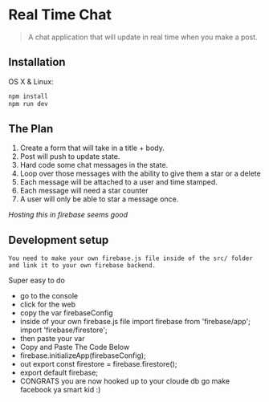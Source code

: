 # Real Time Chat

> A chat application that will update in real time when you make a post.

## Installation

OS X & Linux:

```sh
npm install
npm run dev
```

## The Plan

1. Create a form that will take in a title + body.
2. Post will push to update state.
3. Hard code some chat messages in the state.
4. Loop over those messages with the ability to give them a star or a delete
5. Each message will be attached to a user and time stamped.
6. Each message will need a star counter
7. A user will only be able to star a message once.

_Hosting this in firebase seems good_

## Development setup

```
You need to make your own firebase.js file inside of the src/ folder and link it to your own firebase backend.
```

Super easy to do

- go to the console
- click for the web
- copy the var firebaseConfig
- inside of your own firebase.js file import firebase from 'firebase/app'; import 'firebase/firestore';
- then paste your var
- Copy and Paste The Code Below
- firebase.initializeApp(firebaseConfig);
- out export const firestore = firebase.firestore();
- export default firebase;
- CONGRATS you are now hooked up to your cloude db go make facebook ya smart kid :)
